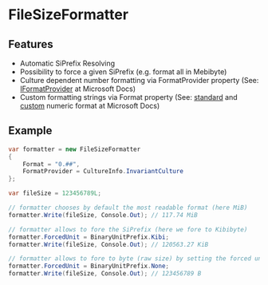 # FileSizeFormatter

## Features

- Automatic SiPrefix Resolving
- Possibility to force a given SiPrefix (e.g. format all in Mebibyte)
- Culture dependent number formatting via FormatProvider property (See: [IFormatProvider](https://docs.microsoft.com/en-us/dotnet/api/system.iformatprovider?view=net-6.0) at Microsoft Docs)
- Custom formatting strings via Format property (See: [standard](https://docs.microsoft.com/en-us/dotnet/standard/base-types/standard-numeric-format-strings) and [custom](https://docs.microsoft.com/en-us/dotnet/standard/base-types/custom-numeric-format-strings) numeric format at Microsoft Docs)

## Example
```csharp
var formatter = new FileSizeFormatter
{
    Format = "0.##",
    FormatProvider = CultureInfo.InvariantCulture
};

var fileSize = 123456789L;

// formatter chooses by default the most readable format (here MiB)        
formatter.Write(fileSize, Console.Out); // 117.74 MiB 

// formatter allows to fore the SiPrefix (here we fore to Kibibyte)
formatter.ForcedUnit = BinaryUnitPrefix.Kibi;
formatter.Write(fileSize, Console.Out); // 120563.27 KiB

// formatter allows to fore to byte (raw size) by setting the forced unit to None
formatter.ForcedUnit = BinaryUnitPrefix.None;
formatter.Write(fileSize, Console.Out); // 123456789 B
```